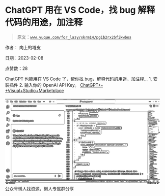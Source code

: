 # ChatGPT 用在 VS Code，找 bug 解释代码的用途，加注释

> 原文：[`www.yuque.com/for_lazy/xkrm14/pgib2rx2bfikwboa`](https://www.yuque.com/for_lazy/xkrm14/pgib2rx2bfikwboa)



作者： 向上的塔皮



日期：2023-02-08



点赞数：28



ChatGPT 也能用在 VS Code 了，帮你找 bug，解释代码的用途，加注释... 1\. 安装插件 2\. 输入你的 OpenAI API Key。 [ChatGPT+-+Visual+Studio+Marketplace](https://marketplace.visualstudio.com/items?itemName=gencay.vscode-chatgpt)



![](img/7714e5f92998d8d45c5a4d278ba120f3.png)  <ne-p id="ud8a46dd3" data-lake-id="ud8a46dd3">公众号懒人找资源，懒人专属群分享

</ne-p>